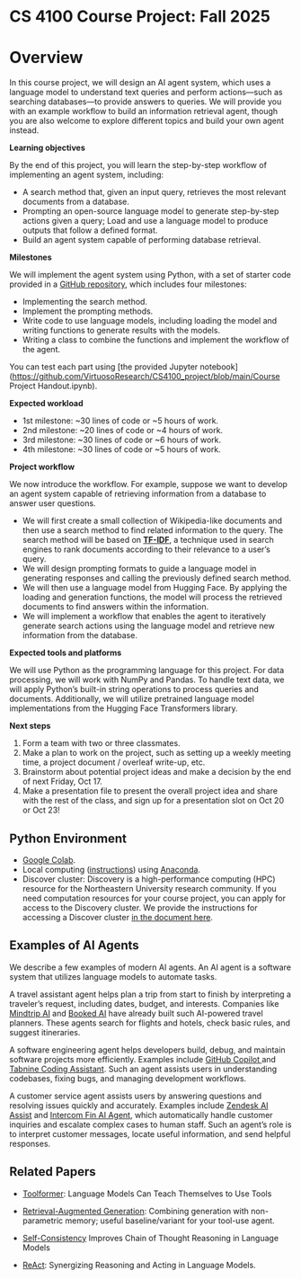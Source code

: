 # CS 4100 Course Project: Fall 2025

# **Overview**

In this course project, we will design an AI agent system, which uses a language model to understand text queries and perform actions—such as searching databases—to provide answers to queries. We will provide you with an example workflow to build an information retrieval agent, though you are also welcome to explore different topics and build your own agent instead.

**Learning objectives**

By the end of this project, you will learn the step-by-step workflow of implementing an agent system, including:

- A search method that, given an input query, retrieves the most relevant documents from a database.
- Prompting an open-source language model to generate step-by-step actions given a query; Load and use a language model to produce outputs that follow a defined format.
- Build an agent system capable of performing database retrieval.

**Milestones** 

We will implement the agent system using Python, with a set of starter code provided in a [GitHub repository](https://github.com/VirtuosoResearch/CS4100_project), which includes four milestones:

- Implementing the search method.
- Implement the prompting methods.
- Write code to use language models, including loading the model and writing functions to generate results with the models.
- Writing a class to combine the functions and implement the workflow of the agent.

You can test each part using [the provided Jupyter notebook](https://github.com/VirtuosoResearch/CS4100_project/blob/main/Course Project Handout.ipynb).

**Expected workload**

- 1st milestone: ~30 lines of code or ~5 hours of work.
- 2nd milestone: ~20 lines of code or ~4 hours of work.
- 3rd milestone: ~30 lines of code or ~6 hours of work.
- 4th milestone: ~30 lines of code or ~5 hours of work. 

**Project workflow**

We now introduce the workflow. For example, suppose we want to develop an agent system capable of retrieving information from a database to answer user questions.

- We will first create a small collection of Wikipedia-like documents and then use a search method to find related information to the query. The search method will be based on [**TF-IDF**](https://en.wikipedia.org/wiki/Tf–idf), a technique used in search engines to rank documents according to their relevance to a user’s query. 
- We will design prompting formats to guide a language model in generating responses and calling the previously defined search method.
- We will then use a language model from Hugging Face. By applying the loading and generation functions, the model will process the retrieved documents to find answers within the information.
- We will implement a workflow that enables the agent to iteratively generate search actions using the language model and retrieve new information from the database.

**Expected tools and platforms**

We will use Python as the programming language for this project. For data processing, we will work with NumPy and Pandas. To handle text data, we will apply Python’s built-in string operations to process queries and documents. Additionally, we will utilize pretrained language model implementations from the Hugging Face Transformers library.

**Next steps**

1. Form a team with two or three classmates.
2. Make a plan to work on the project, such as setting up a weekly meeting time, a project document / overleaf write-up, etc.
3. Brainstorm about potential project ideas and make a decision by the end of next Friday, Oct 17.
4. Make a presentation file to present the overall project idea and share with the rest of the class, and sign up for a presentation slot on Oct 20 or Oct 23!

## Python Environment

- [Google Colab](https://colab.research.google.com/). 
- Local computing ([instructions](https://github.com/VirtuosoResearch/CS4100_project/blob/main/Resources/Set-up-a-Local-Python-Environment.md)) using [Anaconda](https://www.anaconda.com/download).
- Discover cluster: Discovery is a high-performance computing (HPC) resource for the Northeastern University research community. If you need computation resources for your course project, you can apply for access to the Discovery cluster. We provide the instructions for accessing a Discover cluster [in the document here](https://github.com/VirtuosoResearch/CS4100_project/blob/main/Resources/Accessing-and-Using-Discovery-Clusters.md).

## Examples of AI Agents

We describe a few examples of modern AI agents. An AI agent is a software system that utilizes language models to automate tasks.

A travel assistant agent helps plan a trip from start to finish by interpreting a traveler’s request, including dates, budget, and interests. Companies like [Mindtrip AI](https://mindtrip.ai/) and [Booked AI](https://www.booked.ai/) have already built such AI-powered travel planners. These agents search for flights and hotels, check basic rules, and suggest itineraries.

A software engineering agent helps developers build, debug, and maintain software projects more efficiently. Examples include [GitHub Copilot ](https://github.com/features/copilot)and [Tabnine Coding Assistant](https://www.tabnine.com/). Such an agent assists users in understanding codebases, fixing bugs, and managing development workflows. 

A customer service agent assists users by answering questions and resolving issues quickly and accurately. Examples include [Zendesk AI Assist](https://www.zendesk.com/service/ai/) and [Intercom Fin AI Agent](https://fin.ai/drlp/ai-agent), which automatically handle customer inquiries and escalate complex cases to human staff. Such an agent’s role is to interpret customer messages, locate useful information, and send helpful responses.

## Related Papers

- [Toolformer](https://arxiv.org/abs/2302.04761): Language Models Can Teach Themselves to Use Tools
- [Retrieval-Augmented Generation](https://arxiv.org/abs/2005.11401): Combining generation with non-parametric memory; useful baseline/variant for your tool-use agent.[ ](https://arxiv.org/abs/2005.11401?utm_source=chatgpt.com)
- [Self-Consistency](https://arxiv.org/abs/2203.11171) Improves Chain of Thought Reasoning in Language Models 

- [ReAct](https://arxiv.org/abs/2210.03629?utm_source=chatgpt.com): Synergizing Reasoning and Acting in Language Models.
